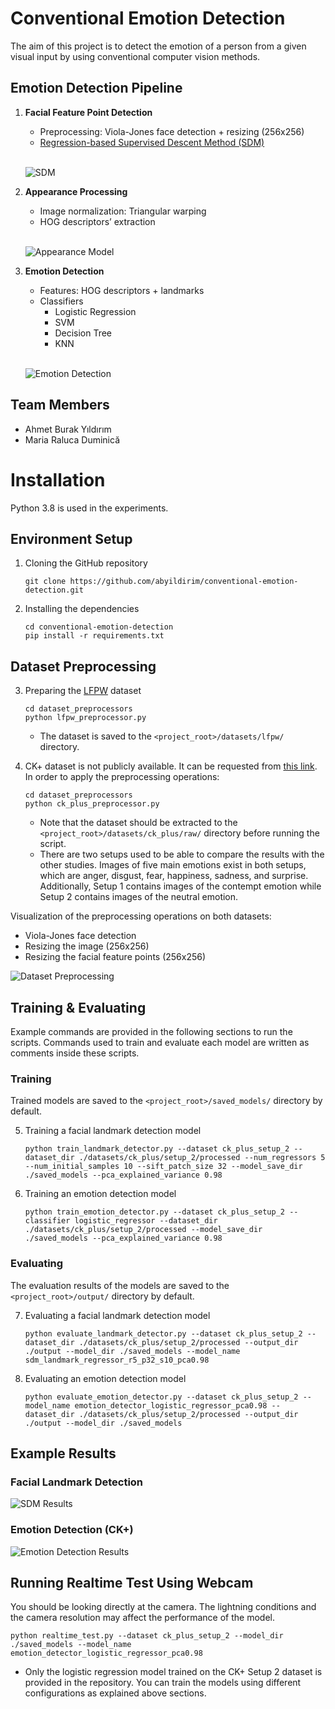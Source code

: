 # Conventional Emotion Detection
The aim of this project is to detect the emotion of a person from a given visual input by using conventional computer vision methods.

## Emotion Detection Pipeline
1. **Facial Feature Point Detection**
    * Preprocessing: Viola-Jones face detection + resizing (256x256)
    * [Regression-based Supervised Descent Method (SDM)](https://www.ri.cmu.edu/pub_files/2013/5/main.pdf)

    <br />

    ![SDM](/images/sdm.png)

2. **Appearance Processing**
    * Image normalization: Triangular warping
    * HOG descriptors’ extraction

    <br />

    ![Appearance Model](/images/appearance_model.png)

3. **Emotion Detection**
    * Features: HOG descriptors + landmarks
    * Classifiers
        * Logistic Regression
        * SVM
        * Decision Tree
        * KNN

    <br />

    ![Emotion Detection](/images/emotion_detection.png)

## Team Members
* Ahmet Burak Yıldırım
* Maria Raluca Duminică


# Installation


Python 3.8 is used in the experiments.

## Environment Setup

1. Cloning the GitHub repository

    ```
    git clone https://github.com/abyildirim/conventional-emotion-detection.git
    ```

2. Installing the dependencies

    ```
    cd conventional-emotion-detection
    pip install -r requirements.txt
    ```
## Dataset Preprocessing

3. Preparing the [LFPW](https://docs.activeloop.ai/datasets/lfpw-dataset) dataset

    ```
    cd dataset_preprocessors
    python lfpw_preprocessor.py
    ```
    * The dataset is saved to the `<project_root>/datasets/lfpw/` directory.

4. CK+ dataset is not publicly available. It can be requested from [this link](https://sites.pitt.edu/~emotion/ck-spread.htm). In order to apply the preprocessing operations:

    ```
    cd dataset_preprocessors
    python ck_plus_preprocessor.py
    ```
    * Note that the dataset should be extracted to the `<project_root>/datasets/ck_plus/raw/` directory before running the script.
    * There are two setups used to be able to compare the results with the other studies. Images of five main emotions exist in both setups, which are anger, disgust, fear, happiness, sadness, and surprise. Additionally, Setup 1 contains images of the contempt emotion while Setup 2 contains images of the neutral emotion.

Visualization of the preprocessing operations on both datasets:
* Viola-Jones face detection
* Resizing the image (256x256)
* Resizing the facial feature points (256x256)

![Dataset Preprocessing](/images/dataset_preprocessing.png)

## Training & Evaluating

Example commands are provided in the following sections to run the scripts. Commands used to train and evaluate each model are written as comments inside these scripts.

### Training
Trained models are saved to the `<project_root>/saved_models/` directory by default.

5. Training a facial landmark detection model

    ```
    python train_landmark_detector.py --dataset ck_plus_setup_2 --dataset_dir ./datasets/ck_plus/setup_2/processed --num_regressors 5 --num_initial_samples 10 --sift_patch_size 32 --model_save_dir ./saved_models --pca_explained_variance 0.98
    ```

6. Training an emotion detection model

    ```
    python train_emotion_detector.py --dataset ck_plus_setup_2 --classifier logistic_regressor --dataset_dir ./datasets/ck_plus/setup_2/processed --model_save_dir ./saved_models --pca_explained_variance 0.98
    ```

### Evaluating
The evaluation results of the models are saved to the `<project_root>/output/` directory by default.

7. Evaluating a facial landmark detection model

    ```
    python evaluate_landmark_detector.py --dataset ck_plus_setup_2 --dataset_dir ./datasets/ck_plus/setup_2/processed --output_dir ./output --model_dir ./saved_models --model_name sdm_landmark_regressor_r5_p32_s10_pca0.98
    ```

8. Evaluating an emotion detection model

    ```
    python evaluate_emotion_detector.py --dataset ck_plus_setup_2 --model_name emotion_detector_logistic_regressor_pca0.98 --dataset_dir ./datasets/ck_plus/setup_2/processed --output_dir ./output --model_dir ./saved_models
    ```

## Example Results

### Facial Landmark Detection

![SDM Results](/images/sdm_results.png)

### Emotion Detection (CK+)

![Emotion Detection Results](/images/emotion_detection_results.png)

## Running Realtime Test Using Webcam

You should be looking directly at the camera. The lightning conditions and the camera resolution may affect the performance of the model.

```
python realtime_test.py --dataset ck_plus_setup_2 --model_dir ./saved_models --model_name emotion_detector_logistic_regressor_pca0.98

```
* Only the logistic regression model trained on the CK+ Setup 2 dataset is provided in the repository. You can train the models using different configurations as explained above sections.